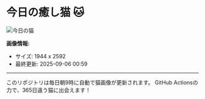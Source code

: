 # 今日の癒し猫 🐱

![今日の猫](https://cdn2.thecatapi.com/images/MTU3NzQ4OA.jpg)

**画像情報:**
- サイズ: 1944 x 2592
- 最終更新: 2025-09-06 00:59

---

このリポジトリは毎日朝9時に自動で猫画像が更新されます。
GitHub Actionsの力で、365日違う猫に出会えます！
